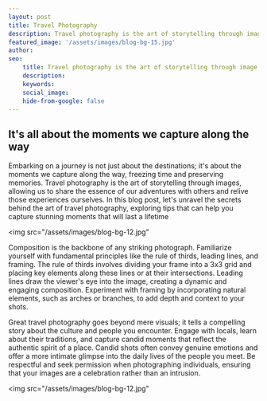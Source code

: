 ```yaml
---
layout: post
title: Travel Photography
description: Travel photography is the art of storytelling through image
featured_image: '/assets/images/blog-bg-15.jpg'
author: 
seo: 
    title: Travel photography is the art of storytelling through image
    description: 
    keywords: 
    social_image: 
    hide-from-google: false
---
```


## It's all about the moments we capture along the way

<p>Embarking on a journey is not just about the destinations; it's about the moments we capture along the way, freezing time and preserving memories. Travel photography is the art of storytelling through images, allowing us to share the essence of our adventures with others and relive those experiences ourselves. In this blog post, let's unravel the secrets behind the art of travel photography, exploring tips that can help you capture stunning moments that will last a lifetime</p>

<img src="/assets/images/blog-bg-12.jpg"

<p> Composition is the backbone of any striking photograph. Familiarize yourself with fundamental principles like the rule of thirds, leading lines, and framing. The rule of thirds involves dividing your frame into a 3x3 grid and placing key elements along these lines or at their intersections. Leading lines draw the viewer's eye into the image, creating a dynamic and engaging composition. Experiment with framing by incorporating natural elements, such as arches or branches, to add depth and context to your shots.
</p>

<p> Great travel photography goes beyond mere visuals; it tells a compelling story about the culture and people you encounter. Engage with locals, learn about their traditions, and capture candid moments that reflect the authentic spirit of a place. Candid shots often convey genuine emotions and offer a more intimate glimpse into the daily lives of the people you meet. Be respectful and seek permission when photographing individuals, ensuring that your images are a celebration rather than an intrusion.</p>


<img src="/assets/images/blog-bg-12.jpg" 